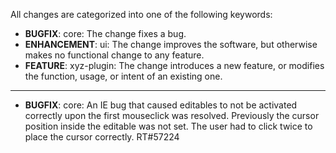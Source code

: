 All changes are categorized into one of the following keywords:

- **BUGFIX**:      core: The change fixes a bug.
- **ENHANCEMENT**: ui: The change improves the software, but otherwise makes no
                   functional change to any feature.
- **FEATURE**:     xyz-plugin: The change introduces a new feature, or modifies the function,
                   usage, or intent of an existing one.

----

- **BUGFIX**:	   core: An IE bug that caused editables to not be activated correctly upon the first mouseclick was resolved. 
			 Previously the cursor position inside the editable was not set. The user had to click twice to place the cursor correctly. RT#57224
